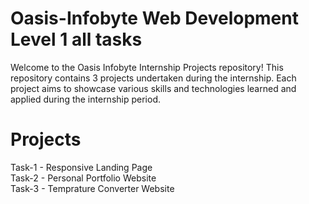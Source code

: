 # Oasis-Infobyte Web Development Level 1 all tasks
Welcome to the Oasis Infobyte Internship Projects repository! This repository contains 3 projects undertaken during the internship. Each project aims to showcase various skills and technologies learned and applied during the internship period.
# Projects
Task-1 - Responsive Landing Page <br>
Task-2 - Personal Portfolio Website <br>
Task-3 - Temprature Converter Website

